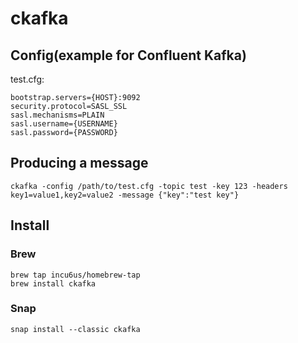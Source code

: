 # ckafka

## Config(example for Confluent Kafka)
test.cfg:
```
bootstrap.servers={HOST}:9092
security.protocol=SASL_SSL
sasl.mechanisms=PLAIN
sasl.username={USERNAME}
sasl.password={PASSWORD}
```

## Producing a message
```
ckafka -config /path/to/test.cfg -topic test -key 123 -headers key1=value1,key2=value2 -message {"key":"test key"} 
```

## Install
### Brew
```
brew tap incu6us/homebrew-tap
brew install ckafka
```

### Snap
```
snap install --classic ckafka
```
